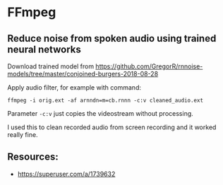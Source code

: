# FFmpeg

## Reduce noise from spoken audio using trained neural networks

Download trained model from https://github.com/GregorR/rnnoise-models/tree/master/conjoined-burgers-2018-08-28

Apply audio filter, for example with command:

```
ffmpeg -i orig.ext -af arnndn=m=cb.rnnn -c:v cleaned_audio.ext
```

Parameter `-c:v` just copies the videostream without processing.

I used this to clean recorded audio from screen recording and it worked really fine.

## Resources:

* https://superuser.com/a/1739632
